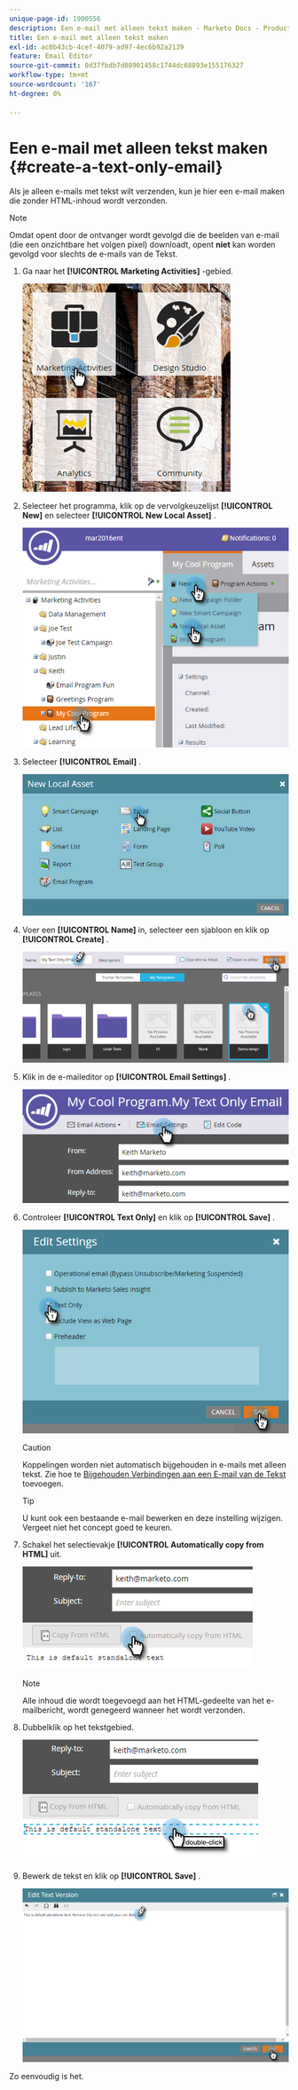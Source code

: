 ```yaml
---
unique-page-id: 1900556
description: Een e-mail met alleen tekst maken - Marketo Docs - Productdocumentatie
title: Een e-mail met alleen tekst maken
exl-id: ac0b43cb-4cef-4079-ad97-4ec6b92a2139
feature: Email Editor
source-git-commit: 0d37fbdb7d08901458c1744dc68893e155176327
workflow-type: tm+mt
source-wordcount: '167'
ht-degree: 0%

---
```


# Een e-mail met alleen tekst maken {#create-a-text-only-email}

Als je alleen e-mails met tekst wilt verzenden, kun je hier een e-mail maken die zonder HTML-inhoud wordt verzonden.

>[!NOTE]
>
>Omdat opent door de ontvanger wordt gevolgd die de beelden van e-mail (die een onzichtbare het volgen pixel) downloadt, opent **niet** kan worden gevolgd voor slechts de e-mails van de Tekst.

1. Ga naar het **[!UICONTROL Marketing Activities]** -gebied.

   ![](assets/one-1.png)

1. Selecteer het programma, klik op de vervolgkeuzelijst **[!UICONTROL New]** en selecteer **[!UICONTROL New Local Asset]** .

   ![](assets/two-1.png)

1. Selecteer **[!UICONTROL Email]** .

   ![](assets/three-1.png)

1. Voer een **[!UICONTROL Name]** in, selecteer een sjabloon en klik op **[!UICONTROL Create]** .

   ![](assets/four-1.png)

1. Klik in de e-maileditor op **[!UICONTROL Email Settings]** .

   ![](assets/five.png)

1. Controleer **[!UICONTROL Text Only]** en klik op **[!UICONTROL Save]** .

   ![](assets/six.png)

   >[!CAUTION]
   >
   >Koppelingen worden niet automatisch bijgehouden in e-mails met alleen tekst. Zie hoe te [ Bijgehouden Verbindingen aan een E-mail van de Tekst ](/help/marketo/product-docs/email-marketing/general/functions-in-the-editor/add-tracked-links-to-a-text-email.md) toevoegen.

   >[!TIP]
   >
   >U kunt ook een bestaande e-mail bewerken en deze instelling wijzigen. Vergeet niet het concept goed te keuren.

1. Schakel het selectievakje **[!UICONTROL Automatically copy from HTML]** uit.

   ![](assets/seven.png)

   >[!NOTE]
   >
   >Alle inhoud die wordt toegevoegd aan het HTML-gedeelte van het e-mailbericht, wordt genegeerd wanneer het wordt verzonden.

1. Dubbelklik op het tekstgebied.

   ![](assets/eight.png)

1. Bewerk de tekst en klik op **[!UICONTROL Save]** .

   ![](assets/nine.png)

Zo eenvoudig is het.
